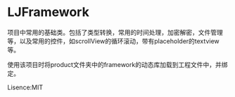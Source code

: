 # LJFramework
项目中常用的基础类。包括了类型转换，常用的时间处理，加密解密，文件管理等，以及常用的控件，如scrollView的循环滚动，带有placeholder的textview等。

使用该项目时将product文件夹中的framework的动态库加载到工程文件中，并绑定。

Lisence:MIT
